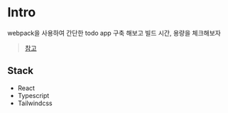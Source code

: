 # Intro

webpack을 사용하여 간단한 todo app 구축 해보고 빌드 시간, 용량을 체크해보자

> [참고](https://velog.io/@narc2ss/creact-react-app-%EB%B2%97%EC%96%B4%EB%82%98%EA%B8%B0-feat.-Vite)

## Stack

- React
- Typescript
- Tailwindcss
